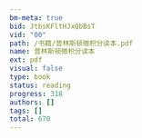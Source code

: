 ```yaml
---
bm-meta: true
bid: JtbsKFltHJxQbBsT
vid: "00"
path: /书籍/普林斯顿微积分读本.pdf
name: 普林斯顿微积分读本
ext: pdf
visual: false
type: book
status: reading
progress: 318
authors: []
tags: []
total: 670
---
```

